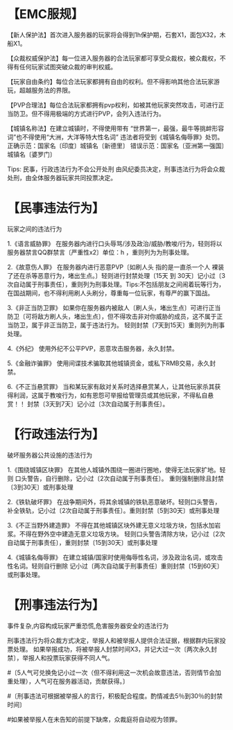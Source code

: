 # 【EMC服规】
【新人保护法】首次进入服务器的玩家将会得到1h保护期，石套X1，面包X32，木船X1。

【众裁权威保护法】每一位进入服务器的合法玩家都可享受众裁权，被众裁权，不得有任何玩家试图突破众裁的审判权威。

【玩家自由条约】每位合法玩家都拥有自由的权利。但不得影响其他合法玩家游玩，超越服务法的界限。

【PVP合理法】每位合法玩家都拥有pvp权利，如被其他玩家突然攻击，可进行正当防卫。但不得用极端的方式进行PVP，会列入违法行为。

【城镇名称法】在建立城镇时，不得使用带有 “世界第一，最强，最牛等挑衅形容词”也不得使用“大洲，大洋等特大性名词”
违法者将受到《城镇名侮辱罪》处罚。
正确示范：国家名〔印度〕城镇名〔新德里〕
错误示范：国家名〔亚洲第一强国〕城镇名〔婆罗门〕

Tips: 民事，行政违法行为不会公开处刑 由风纪委员决定，刑事违法行为将会众裁处刑，由全体服务器玩家共同投票决定。 

# 【民事违法行为】
玩家之间的违法行为

1.《语言威胁罪》
在服务器内进行口头辱骂/涉及政治/威胁/教唆/行为，轻则将以服务器禁言QQ群禁言〔严重性x2〕单位：h   ，重则列为为刑事处理。

2.《故意伤人罪》
在服务器内进行恶意PVP〔如刷人头 指的是一直杀一个人 裸装了还在杀等恶意行为，堵出生点。〕轻则进行封禁处理〔15天 到 30天〕记小过〔3次自动属于刑事责任〕，重则列为刑事处理。Tips:不包括朋友之间闹着玩等行为，在国战期间，也不得利用刷人头刷分，尊重每一位玩家，有尊严的赢下国战。

3.《非正当防卫罪》
如果你在服务器内被敌人〔刷人头，堵出生点〕可进行正当防卫〔可将敌方刷人头，堵出生点〕，但不得攻击非对你威胁的成员，这不属于正当防卫，属于非正当防卫，属于违法行为。 轻则封禁〔7天到15天〕重则列为刑事处理。

4.《外纪》
使用外纪不公平PVP，恶意攻击服务器，永久封禁。

5.《金融诈骗罪》
使用间谍技术骗取其他城镇资金，或私下RMB交易，永久封禁。

6.《不正当悬赏罪》
当和某玩家有敌对关系时选择悬赏某人，让其他玩家杀其获得利润，这属于教唆行为，如有恩怨可举报给管理员或其他玩家，不得私自悬赏！！ 封禁〔3天到7天〕记小过〔3次自动属于刑事责任〕。

# 【行政违法行为】
破坏服务器公共设施的违法行为

1.《围绕城镇区块罪》
在其他人城镇外围绕一圈进行圈地，使得无法玩家扩地。轻则
口头警告，自行删除，记小过〔2次自动属于刑事责任〕。 重则强制删除且封禁〔3到30天〕或刑事处理

2.《铁轨破坏罪》
在战争期间外，将其余城镇的铁轨恶意破坏。轻则口头警告，补全铁轨，记小过〔2次自动属于刑事责任〕。重则封禁〔5到30天〕或刑事处理

3.《不正当野外建造罪》
不得在其他城镇区块外建无意义垃圾方块，包括水加岩浆。不得在野外空中建造无意义垃圾方块。 轻则口头警告清除方块，记小过〔2次自动属于刑事责任〕，重则封禁〔15到30天〕或刑事处理

4.《城镇名侮辱罪》
在建立城镇/国家时使用侮辱性名词，涉及政治名词，或攻击性名词。轻则自行删除 记小过〔两次自动属于刑事责任〕重则封禁〔15到60天〕或刑事处理。

# 【刑事违法行为】
事件复杂,内容构成玩家严重恐慌,危害服务器安全的违法行为

刑事违法行为将众裁方式决定，举报人和被举报人提供合法证据，根据群内玩家投票处理。
如果举报成功，将被举报人封禁时间X3，并记大过一次〔两次永久封禁〕，举报人和投票玩家获得不同人气。

#〔5人气可兑换免记小过一次（但不得利用这一次机会故意违法，否则情节会加重处理），人气可在服务器活动，贡献获得。〕

#〔刑事违法可根据被举报人的言行，积极配合程度。酌情减去5％到30％的封禁时间〕

#如果被举报人在未告知的前提下缺席，众裁庭将自动视为领罪。 
